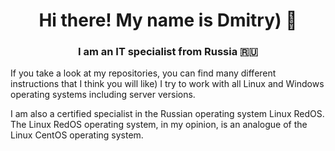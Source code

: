 <h1 align="center"> Hi there! My name is Dmitry) 👋
<h3 align="center"> I am an IT specialist from Russia 🇷🇺</h3>

  If you take a look at my repositories, you can find many different instructions that I think you will like) I try to work with all Linux and Windows operating systems including server versions.

  I am also a certified specialist in the Russian operating system Linux RedOS. The Linux RedOS operating system, in my opinion, is an analogue of the Linux CentOS operating system.
